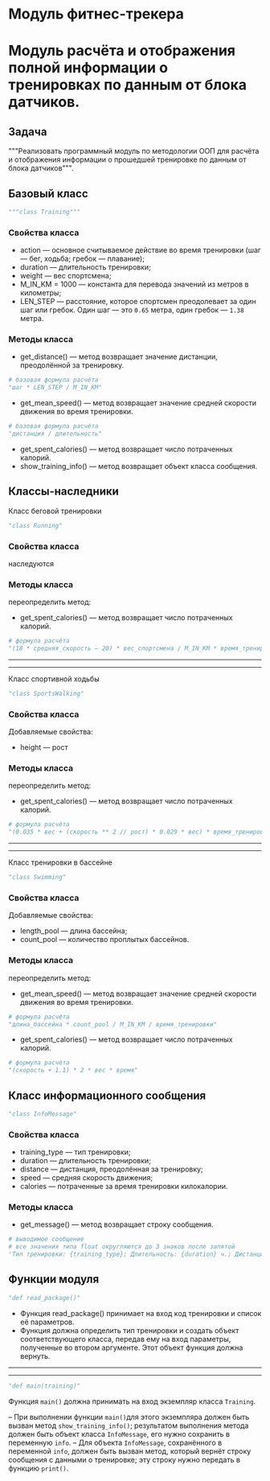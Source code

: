 # Модуль фитнес-трекера

# Модуль расчёта и отображения полной информации о тренировках по данным от блока датчиков.

## Задача
"""Реализовать программный модуль по методологии ООП для расчёта и отображения информации
о прошедшей тренировке по данным от блока датчиков""".

## Базовый класс
```python
"""class Training"""
```
### Свойства класса

* action — основное считываемое действие во время тренировки (шаг — бег, ходьба; гребок — плавание);
* duration — длительность тренировки;
* weight — вес спортсмена;
* M_IN_KM = 1000 — константа для перевода значений из метров в километры;
* LEN_STEP — расстояние, которое спортсмен преодолевает за один шаг или гребок. Один шаг — это  `0.65` метра, один гребок — `1.38` метра.

### Методы класса

* get_distance() — метод возвращает значение дистанции, преодолённой за тренировку.
```python
# базовая формула расчёта
"шаг * LEN_STEP / M_IN_KM"
```
* get_mean_speed() — метод возвращает значение средней скорости движения во время тренировки.
```python
# базовая формула расчёта
"дистанция / длительность"
```
* get_spent_calories() — метод возвращает число потраченных калорий.
* show_training_info() — метод возвращает объект класса сообщения.

## Классы-наследники
Класс беговой тренировки
```python
"class Running"
```
### Свойства класса

наследуются

### Методы класса
переопределить метод:
* get_spent_calories() — метод возвращает число потраченных калорий.
```python
# формула расчёта
"(18 * средняя_скорость – 20) * вес_спортсмена / M_IN_KM * время_тренировки_в_минутах"
```
---
---
Класс спортивной ходьбы
```python
"class SportsWalking"
```
### Свойства класса
Добавляемые свойства:
* height — рост

### Методы класса
переопределить метод:
* get_spent_calories() — метод возвращает число потраченных калорий.
```python
# формула расчёта
"(0.035 * вес + (скорость ** 2 // рост) * 0.029 * вес) * время_тренировки_в_минутах"
```
---
---
Класс тренировки в бассейне
```python
"class Swimming"
```
### Свойства класса
Добавляемые свойства:
* length_pool — длина бассейна;
* count_pool — количество проплытых бассейнов.

### Методы класса
переопределить метод:
* get_mean_speed() — метод возвращает значение средней скорости движения во время тренировки.
```python
# формула расчёта
"длина_бассейна * count_pool / M_IN_KM / время_тренировки"
```
* get_spent_calories() — метод возвращает число потраченных калорий.
```python
# формула расчёта
"(скорость + 1.1) * 2 * вес * время"
```
## Класс информационного сообщения
```python
"class InfoMessage"
```
### Свойства класса
* training_type — тип тренировки;
* duration — длительность тренировки;
* distance — дистанция, преодолённая за тренировку;
* speed — средняя скорость движения;
* calories — потраченные за время тренировки килокалории.


### Методы класса

* get_message() — метод возвращает строку сообщения.
```python
# выводимое сообщение
# все значения типа float округляются до 3 знаков после запятой
'Тип тренировки: {training_type}; Длительность: {duration} ч.; Дистанция: {distance} км; Ср. скорость: {speed} км/ч; Потрачено ккал: {calories}'
```

## Функции модуля
```python
"def read_package()"
```
* Функция read_package() принимает на вход код тренировки и список её параметров.
* Функция должна определить тип тренировки и создать объект соответствующего класса,
передав ему на вход параметры, полученные во втором аргументе. Этот объект функция должна вернуть.

---
---
```python
"def main(training)"
```
Функция `main()` должна принимать на вход экземпляр класса `Training`.

– При выполнении функции `main()`для этого экземпляра должен быть вызван метод `show_training_info()`;
результатом выполнения метода должен быть объект класса `InfoMessage`, его нужно сохранить в переменную `info`.
– Для объекта `InfoMessage`, сохранённого в переменной `info`, должен быть вызван метод,
который вернёт строку сообщения с данными о тренировке; эту строку нужно передать в функцию `print()`.
